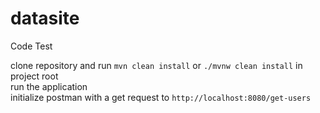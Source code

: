 # datasite
Code Test

clone repository and run `mvn clean install` or `./mvnw clean install` in project root
<br>
run the application
<br>
initialize postman with a get request to `http://localhost:8080/get-users`
